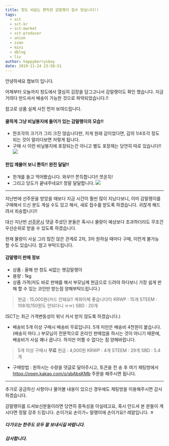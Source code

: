 ```yaml
---
title: 청도 씨없는 쫜득한 감말랭이 접수 받습니다!!
tags:
  - sct
  - sct-kr
  - sct-market
  - sct-producer
  - union
  - zzan
  - mini
  - dblog
  - liv
author: happyberrysboy
date: 2019-11-24 23:58:51
---
```


안녕하세요 햅보이 입니다.

어제부터 오늘까지 청도에서 열심히 김장을 담그고나서 감말랭이도 확인 했습니다. 지금 거의다 만드셔서 배송이 가능한 것으로 파악되었습니다.!!

참고로 상품 실제 사진 먼저 보여드립니다.

#### 쿨하게 그냥 비닐봉지에 들어가 있는 감말랭이의 모습!!
- 한조각의 크기가 그리 크진 않습니다만, 저게 원래 감이었다면, 감의 1/4조각 정도 되는 것이 말리다보면 저렇게 됩니다.
- 구매 시 이런 비닐봉지에 포장되는건 아니고 별도 포장재는 당연히 따로 있습니다!! 
![](https://cdn.steemitimages.com/DQmSugWn2tWFYXBsQSaYeuvbqv35UcbN31t75fXC61n2Sjc/image.png)

#### 한입 깨물어 보니 쫜득!! 완전 달달!!
- 한개를 들고 먹어봤습니다. 와우!!! 쫀득합니다!! 쪼온득!
- 그리고 당도가 끝내주네요!! 정말 달달합니다. 
![](https://cdn.steemitimages.com/DQmRoYnioQYgmXp5WkDz7dfHv5hWmPE95baxtWa8mo9YSMt/image.png)

___

지난번에 선주문을 받았을 때보다 지금 시간이 훨씬 많이 지났다보니, 이미 감말랭이를 구매해서 드신 분도 계실 수도 있고 해서, 새로 접수를 받도록 하겠습니다. 귀찮게 해드려서 죄송합니다!!  

대신 지난번 [선주문시](https://www.steemcoinpan.com/sct/@happyberrysboy/6lizsv) 댓글 주셨던 분들은 혹시나 물량이 예상보다 초과하더라도 무조건 우선순위로 받을 수 있도록 하겠습니다. 

현재 물량이 사실 그리 많진 않은 관계로 2차, 3차 원하실 때마다 구매, 이런게 불가능 할 수도 있습니다. 참고 부탁드립니다.

#### 감말랭이 판매 정보
- 상품 : 올해 딴 청도 씨없는 햇감말랭이
- 용량 : 1kg
- 상품 가격(저도 바로 판매를 해서 부모님께 현금으로 드려야 하다보니 가장 쉽게 판매 할 수 있는 코인만 받는점 양해부탁드립니다.)

>  현금 : 15,000원(카드 안돼요!! 계좌이체 좋습니다!!)
 KRWP : 15개
 STEEM : 108개(150원도 안되다니 ㅠㅠ)
 SBD : 20개

(SCT는 최근 가격변동성이 워낙 커서 받지 않도록 하겠습니다.)

- 배송비
 5개 이상 구매시 배송비 무료입니다.
 5개 미만은 배송비 4천원이 붙습니다.(배송지 마다..) 부모님이 전문적으로 온라인 판매업을 하시는 것이 아니기 때문에, 배송비가 사실 꽤나 큽니다. 하지만 어쩔 수 없다는 점 양해바랍니다. 

> 5개 이상 구매시 **무료**
 현금 : 4,000원
 KRWP : 4개
 STEEM : 29개
 SBD : 5.4개

- 구매방법 : 원하시는 수량을 댓글로 달아주시고, 토큰을 전 송 후 여기 채팅방에서 https://open.kakao.com/o/sbAbsKMb 주문을 해주시면 됩니다.

___

추가로 궁금하신 사항이나 물어볼 내용이 있으신 경우에도 채팅방을 이용해주시면 감사하겠습니다.

감말랭이를 드셔보신분들이라면 당연히 중독성을 아실테고요, 혹시 안드셔 본 분들이 계시다면 정말 강추 드립니다.
손이가요 손이가~ 말랭이에 손이가요!! 레알입니다. ㅎ

##### 다가오는 한주도 모두 잘 보내시길 바랍니다.
##### 감사합니다.